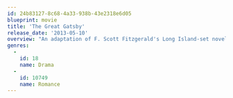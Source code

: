 ```yaml
---
id: 24b83127-8c68-4a33-938b-43e2318e6d05
blueprint: movie
title: 'The Great Gatsby'
release_date: '2013-05-10'
overview: "An adaptation of F. Scott Fitzgerald's Long Island-set novel, where Midwesterner Nick Carraway is lured into the lavish world of his neighbor, Jay Gatsby. Soon enough, however, Carraway will see through the cracks of Gatsby's nouveau riche existence, where obsession, madness, and tragedy await."
genres:
  -
    id: 18
    name: Drama
  -
    id: 10749
    name: Romance
---
```

